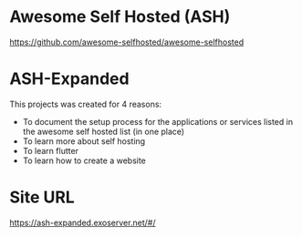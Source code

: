 # Awesome Self Hosted (ASH)
https://github.com/awesome-selfhosted/awesome-selfhosted

# ASH-Expanded
This projects was created for 4 reasons:
 - To document the setup process for the applications or services listed in the awesome self hosted list (in one place)
 - To learn more about self hosting
 - To learn flutter
 - To learn how to create a website

# Site URL
https://ash-expanded.exoserver.net/#/

